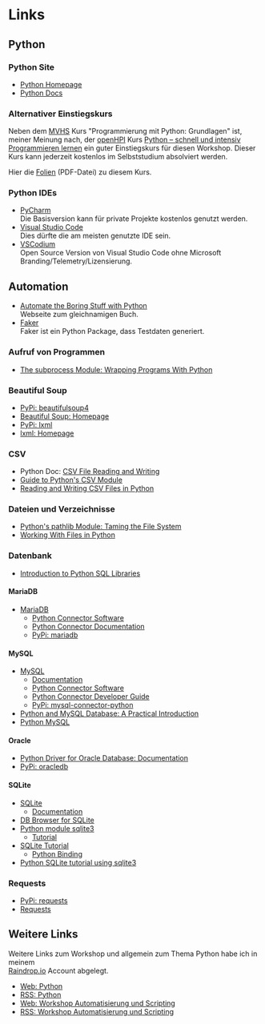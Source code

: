 # Links

## Python
### Python Site
* [Python Homepage](https://python.org)
* [Python Docs](https://docs.python.org/3/)

### Alternativer Einstiegskurs
Neben dem [MVHS](https://www.mvhs.de/) Kurs
"Programmierung mit Python: Grundlagen" ist,
meiner Meinung nach, der 
[openHPI](https://open.hpi.de/) Kurs [Python – schnell und intensiv Programmieren lernen](https://open.hpi.de/courses/python2024)
ein guter Einstiegskurs für diesen Workshop.
Dieser Kurs kann jederzeit kostenlos im
Selbststudium absolviert werden.

Hier die [Folien](./PyMOOC.pdf) (PDF-Datei) zu diesem
Kurs.

### Python IDEs
* [PyCharm](https://www.jetbrains.com/pycharm/download)  
  Die Basisversion kann für private Projekte kostenlos
  genutzt werden.
* [Visual Studio Code](https://code.visualstudio.com/download)  
  Dies dürfte die am meisten genutzte IDE sein.
* [VSCodium](https://github.com/VSCodium/vscodium/releases)  
  Open Source Version von Visual Studio Code ohne 
  Microsoft Branding/Telemetry/Lizensierung.

## Automation
* [Automate the Boring Stuff with Python](https://automatetheboringstuff.com)  
  Webseite zum gleichnamigen Buch.
* [Faker](https://faker.readthedocs.io/en/master/)  
  Faker ist ein Python Package, dass Testdaten generiert.

### Aufruf von Programmen
* [The subprocess Module: Wrapping Programs With Python](https://realpython.com/python-subprocess)

### Beautiful Soup
* [PyPi: beautifulsoup4](https://pypi.org/project/beautifulsoup4/)
* [Beautiful Soup: Homepage](https://www.crummy.com/software/BeautifulSoup/)
* [PyPi: lxml](https://pypi.org/project/lxml/)
* [lxml: Homepage](https://lxml.de/)

### CSV
* Python Doc: [CSV File Reading and Writing](https://docs.python.org/3.12/library/csv.html)
* [Guide to Python's CSV Module](https://dev.to/devasservice/guide-to-pythons-csv-module-32ie)
* [Reading and Writing CSV Files in Python](https://realpython.com/python-csv/)

### Dateien und Verzeichnisse
* [Python's pathlib Module: Taming the File System](https://realpython.com/python-pathlib/)
* [Working With Files in Python](https://realpython.com/working-with-files-in-python/)

### Datenbank
* [Introduction to Python SQL Libraries](https://realpython.com/python-sql-libraries/)

#### MariaDB
* [MariaDB](https://mariadb.org/)
    * [Python Connector Software](https://mariadb.org/connector-python/all-releases/)
    * [Python Connector Documentation](https://mariadb-corporation.github.io/mariadb-connector-python/)
    * [PyPi: mariadb](https://pypi.org/project/mariadb/)

#### MySQL
* [MySQL](https://www.mysql.com/)
    * [Documentation](https://dev.mysql.com/doc/)
    * [Python Connector Software](https://dev.mysql.com/downloads/connector/python/)
    * [Python Connector Developer Guide](https://dev.mysql.com/doc/connector-python/en/)
    * [PyPi: mysql-connector-python](https://pypi.org/project/mysql-connector-python/)
* [Python and MySQL Database: A Practical Introduction](https://realpython.com/python-mysql/)
* [Python MySQL](https://www.w3schools.com/python/python_mysql_getstarted.asp)

#### Oracle
* [Python Driver for Oracle Database: Documentation](https://python-oracledb.readthedocs.io/en/latest/user_guide/installation.html)
* [PyPi: oracledb](https://pypi.org/project/oracledb/)

#### SQLite
* [SQLite](https://www.sqlite.org/)
    * [Documentation](https://www.sqlite.org/docs.html) 
* [DB Browser for SQLite](https://sqlitebrowser.org/)
* [Python module sqlite3](https://docs.python.org/3/library/sqlite3.html)
    * [Tutorial](https://docs.python.org/3/library/sqlite3.html#tutorial) 
* [SQLite Tutorial](https://www.sqlitetutorial.net/)
    * [Python Binding](https://www.sqlitetutorial.net/sqlite-python/)
* [Python SQLite tutorial using sqlite3](https://pynative.com/python-sqlite/)

### Requests
* [PyPi: requests](https://pypi.org/project/requests/)
* [Requests](https://requests.readthedocs.io/en/latest/)

## Weitere Links
Weitere Links zum Workshop und allgemein zum Thema Python
habe ich in meinem  
[Raindrop.io](https://raindrop.io/)
Account abgelegt.

* [Web: Python](https://raindrop.io/maroph/python-53672887)
* [RSS: Python](https://bg.raindrop.io/rss/public/53672887)
* [Web: Workshop Automatisierung und Scripting](https://raindrop.io/maroph/workshop-automatisierung-scripting-53914003)
* [RSS: Workshop Automatisierung und Scripting](https://bg.raindrop.io/rss/public/53914003)
